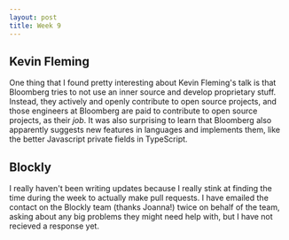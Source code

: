 ```yaml
---
layout: post
title: Week 9
---
```


## Kevin Fleming

One thing that I found pretty interesting about Kevin Fleming's talk is that Bloomberg tries to not use an inner source and develop proprietary stuff. Instead, they actively and openly contribute to open source projects, and those engineers at Bloomberg are paid to contribute to open source projects, as their *job*. It was also surprising to learn that Bloomberg also apparently suggests new features in languages and implements them, like  the better Javascript private fields in TypeScript.

## Blockly

I really haven't been writing updates because I really stink at finding the time during the week to actually make pull requests. I have emailed the contact on the Blockly team (thanks Joanna!) twice on behalf of the team, asking about any big problems they might need help with, but I have not recieved a response yet.